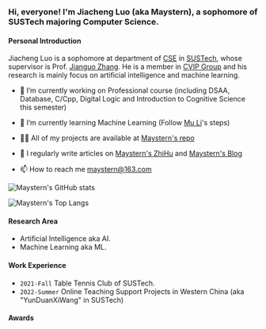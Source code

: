 ### Hi, everyone! I'm Jiacheng Luo (aka Maystern), a sophomore of SUSTech majoring Computer Science.

#### Personal Introduction
Jiacheng Luo is a sophomore at department of [CSE](https://cse.sustech.edu.cn/) in [SUSTech](https://sustech.edu.cn/en/), whose supervisor is Prof. [Jianguo Zhang](https://www.sustech.edu.cn/zh/faculties/zhangjianguo.html). He is a member in [CVIP Group](https://faculty.sustech.edu.cn/zhangjg) and his research is mainly focus on artificial intelligence and machine learning.

- 🔭 I’m currently working on Professional course (including DSAA, Database, C/Cpp, Digital Logic and Introduction to Cognitive Science this semester)

- 🌱 I’m currently learning Machine Learning (Follow [Mu Li](https://space.bilibili.com/1567748478)'s steps)

- 👨‍💻 All of my projects are available at [Maystern's repo](https://github.com/Maystern?tab=repositories)

- 📝 I regularly write articles on [Maystern's ZhiHu](https://www.zhihu.com/people/hhh-40-88-74) and [Maystern's Blog](https://maystern.github.io)

- 📫 How to reach me maystern@163.com

![Maystern's GitHub stats](https://github-readme-stats.vercel.app/api?username=Maystern&show_icons=true&count_private=true)

![Maystern's Top Langs](https://github-readme-stats.vercel.app/api/top-langs/?username=Maystern&layout=compact)

#### Research Area

- Artificial Intelligence aka AI.
- Machine Learning aka ML.

#### Work Experience
- `2021-Fall` Table Tennis Club of SUSTech.
- `2022-Summer` Online Teaching Support Projects in Western China (aka "YunDuanXiWang" in SUSTech)
#### Awards

